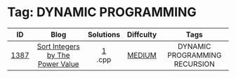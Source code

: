 
# Tag: DYNAMIC PROGRAMMING
| ID | Blog | Solutions | Diffculty | Tags |
|:----:|:----:|:-------:|:----:|:----:|
| [1387](https://leetcode.com/problems/sort-integers-by-the-power-value/submissions/) | [Sort Integers by The Power Value](https://helloacm.com/dynamic-programming-memoization-to-sort-integers-by-the-power-value/) | [1](https://github.com/DoctorLai/ACM/tree/master/leetcode/1387.%20Sort%20Integers%20by%20The%20Power%20Value)<br/>.cpp | [MEDIUM](https://github.com/DoctorLai/ACM/blob/master/leetcode/MEDIUM.md) | DYNAMIC PROGRAMMING <BR/> RECURSION |
